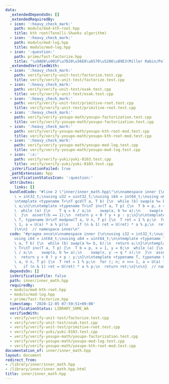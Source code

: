 ```yaml
---
data:
  _extendedDependsOn: []
  _extendedRequiredBy:
  - icon: ':heavy_check_mark:'
    path: modulo/mod-kth-root.hpp
    title: kth root(Tonelli-Shanks algorithm)
  - icon: ':heavy_check_mark:'
    path: modulo/mod-log.hpp
    title: modulo/mod-log.hpp
  - icon: ':question:'
    path: prime/fast-factorize.hpp
    title: "\u9AD8\u901F\u7D20\u56E0\u6570\u5206\u89E3(Miller Rabin/Pollard's Rho)"
  _extendedVerifiedWith:
  - icon: ':heavy_check_mark:'
    path: verify/verify-unit-test/factorize.test.cpp
    title: verify/verify-unit-test/factorize.test.cpp
  - icon: ':heavy_check_mark:'
    path: verify/verify-unit-test/osak.test.cpp
    title: verify/verify-unit-test/osak.test.cpp
  - icon: ':heavy_check_mark:'
    path: verify/verify-unit-test/primitive-root.test.cpp
    title: verify/verify-unit-test/primitive-root.test.cpp
  - icon: ':heavy_check_mark:'
    path: verify/verify-yosupo-math/yosupo-factorization.test.cpp
    title: verify/verify-yosupo-math/yosupo-factorization.test.cpp
  - icon: ':heavy_check_mark:'
    path: verify/verify-yosupo-math/yosupo-kth-root-mod.test.cpp
    title: verify/verify-yosupo-math/yosupo-kth-root-mod.test.cpp
  - icon: ':heavy_check_mark:'
    path: verify/verify-yosupo-math/yosupo-mod-log.test.cpp
    title: verify/verify-yosupo-math/yosupo-mod-log.test.cpp
  - icon: ':x:'
    path: verify/verify-yuki/yuki-0103.test.cpp
    title: verify/verify-yuki/yuki-0103.test.cpp
  _isVerificationFailed: true
  _pathExtension: hpp
  _verificationStatusIcon: ':question:'
  attributes:
    links: []
  bundledCode: "#line 2 \"inner/inner_math.hpp\"\n\nnamespace inner {\n\nusing i32\
    \ = int32_t;\nusing u32 = uint32_t;\nusing i64 = int64_t;\nusing u64 = uint64_t;\n\
    \ntemplate <typename T>\nT gcd(T a, T b) {\n  while (b) swap(a %= b, b);\n  return\
    \ a;\n}\n\ntemplate <typename T>\nT inv(T a, T p) {\n  T b = p, x = 1, y = 0;\n\
    \  while (a) {\n    T q = b / a;\n    swap(a, b %= a);\n    swap(x, y -= q * x);\n\
    \  }\n  assert(b == 1);\n  return y < 0 ? y + p : y;\n}\n\ntemplate <typename\
    \ T, typename U>\nT modpow(T a, U n, T p) {\n  T ret = 1 % p;\n  for (; n; n >>=\
    \ 1, a = U(a) * a % p)\n    if (n & 1) ret = U(ret) * a % p;\n  return ret;\n\
    }\n\n}  // namespace inner\n"
  code: "#pragma once\n\nnamespace inner {\n\nusing i32 = int32_t;\nusing u32 = uint32_t;\n\
    using i64 = int64_t;\nusing u64 = uint64_t;\n\ntemplate <typename T>\nT gcd(T\
    \ a, T b) {\n  while (b) swap(a %= b, b);\n  return a;\n}\n\ntemplate <typename\
    \ T>\nT inv(T a, T p) {\n  T b = p, x = 1, y = 0;\n  while (a) {\n    T q = b\
    \ / a;\n    swap(a, b %= a);\n    swap(x, y -= q * x);\n  }\n  assert(b == 1);\n\
    \  return y < 0 ? y + p : y;\n}\n\ntemplate <typename T, typename U>\nT modpow(T\
    \ a, U n, T p) {\n  T ret = 1 % p;\n  for (; n; n >>= 1, a = U(a) * a % p)\n \
    \   if (n & 1) ret = U(ret) * a % p;\n  return ret;\n}\n\n}  // namespace inner\n"
  dependsOn: []
  isVerificationFile: false
  path: inner/inner_math.hpp
  requiredBy:
  - modulo/mod-kth-root.hpp
  - modulo/mod-log.hpp
  - prime/fast-factorize.hpp
  timestamp: '2020-12-05 07:59:51+09:00'
  verificationStatus: LIBRARY_SOME_WA
  verifiedWith:
  - verify/verify-unit-test/factorize.test.cpp
  - verify/verify-unit-test/osak.test.cpp
  - verify/verify-unit-test/primitive-root.test.cpp
  - verify/verify-yuki/yuki-0103.test.cpp
  - verify/verify-yosupo-math/yosupo-factorization.test.cpp
  - verify/verify-yosupo-math/yosupo-mod-log.test.cpp
  - verify/verify-yosupo-math/yosupo-kth-root-mod.test.cpp
documentation_of: inner/inner_math.hpp
layout: document
redirect_from:
- /library/inner/inner_math.hpp
- /library/inner/inner_math.hpp.html
title: inner/inner_math.hpp
---
```

